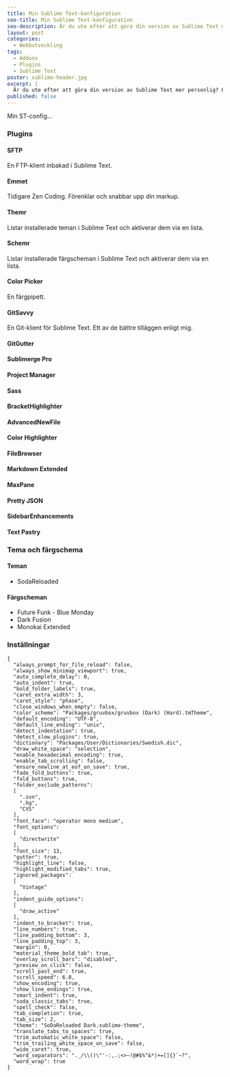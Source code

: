 ```yaml
---
title: Min Sublime Text-konfiguration
seo-title: Min Sublime Text-konfiguration
seo-description: Är du ute efter att göra din version av Sublime Text mer personlig? Här visar jag mina inställningar samt vilka plugins jag använder.
layout: post
categories: 
  - Webbutveckling
tags:
  - Addons
  - Plugins
  - Sublime Text
poster: sublime-header.jpg
excerpt: |
  Är du ute efter att göra din version av Sublime Text mer personlig? Här visar jag mina inställningar samt vilka plugins jag använder.
published: false
---
```

Min ST-config...

<!--more-->

### Plugins

#### SFTP
En FTP-klient inbakad i Sublime Text.

#### Emmet
Tidigare Zen Coding. Förenklar och snabbar upp din markup.

#### Themr
Listar installerade teman i Sublime Text och aktiverar dem via en lista.

#### Schemr
Listar installerade färgscheman i Sublime Text och aktiverar dem via en lista.

#### Color Picker
En färgpipett.

#### GitSavvy
En Git-klient för Sublime Text. Ett av de bättre tilläggen enligt mig.

#### GitGutter


#### Sublimerge Pro


#### Project Manager


#### Sass


#### BracketHighlighter


#### AdvancedNewFile


#### Color Highlighter


#### FileBrowser


#### Markdown Extended


#### MaxPane


#### Pretty JSON


#### SidebarEnhancements


#### Text Pastry



### Tema och färgschema

#### Teman

- SodaReloaded

#### Färgscheman

- Future Funk - Blue Monday
- Dark Fusion
- Monokai Extended

### Inställningar

```language-javascript
{
  "always_prompt_for_file_reload": false,
  "always_show_minimap_viewport": true,
  "auto_complete_delay": 0,
  "auto_indent": true,
  "bold_folder_labels": true,
  "caret_extra_width": 3,
  "caret_style": "phase",
  "close_windows_when_empty": false,
  "color_scheme": "Packages/gruvbox/gruvbox (Dark) (Hard).tmTheme",
  "default_encoding": "UTF-8",
  "default_line_ending": "unix",
  "detect_indentation": true,
  "detect_slow_plugins": true,
  "dictionary": "Packages/User/Dictionaries/Swedish.dic",
  "draw_white_space": "selection",
  "enable_hexadecimal_encoding": true,
  "enable_tab_scrolling": false,
  "ensure_newline_at_eof_on_save": true,
  "fade_fold_buttons": true,
  "fold_buttons": true,
  "folder_exclude_patterns":
  [
    ".svn",
    ".hg",
    "CVS"
  ],
  "font_face": "operator mono medium",
  "font_options":
  [
    "directwrite"
  ],
  "font_size": 13,
  "gutter": true,
  "highlight_line": false,
  "highlight_modified_tabs": true,
  "ignored_packages":
  [
    "Vintage"
  ],
  "indent_guide_options":
  [
    "draw_active"
  ],
  "indent_to_bracket": true,
  "line_numbers": true,
  "line_padding_bottom": 3,
  "line_padding_top": 3,
  "margin": 0,
  "material_theme_bold_tab": true,
  "overlay_scroll_bars": "disabled",
  "preview_on_click": false,
  "scroll_past_end": true,
  "scroll_speed": 6.0,
  "show_encoding": true,
  "show_line_endings": true,
  "smart_indent": true,
  "soda_classic_tabs": true,
  "spell_check": false,
  "tab_completion": true,
  "tab_size": 2,
  "theme": "SoDaReloaded Dark.sublime-theme",
  "translate_tabs_to_spaces": true,
  "trim_automatic_white_space": false,
  "trim_trailing_white_space_on_save": false,
  "wide_caret": true,
  "word_separators": "._/\\()\"'-:,.;<>~!@#$%^&*|+=[]{}`~?",
  "word_wrap": true
}
```
